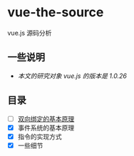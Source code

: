 # vue-the-source

vue.js 源码分析

## 一些说明

+ _本文的研究对象 vue.js 的版本是 1.0.26_

## 目录

+ [ ] [双向绑定的基本原理](./sections/two-way-binding.md)
+ [x] 事件系统的基本原理
+ [x] 指令的实现方式
+ [x] 一些细节
